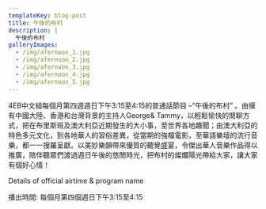 ```yaml
---
templateKey: blog-post
title: 午後的布村
description: |
  午後的布村
galleryImages:
  - /img/afernoon_1.jpg
  - /img/afernoon_2.jpg
  - /img/afernoon_3.jpg
  - /img/afernoon_4.jpg
  - /img/afernoon_5.jpg
---
```

4EB中文組每個月第四週週日下午3:15至4:15的普通話節目 –“午後的布村” 。由擁有中國大陸、香港和台灣背景的主持人George& Tammy，以輕鬆愉快的閒聊方式，把在布里斯班及澳大利亞近期發生的大小事，至世界各地趣聞；由澳大利亞的特色多元文化，到各地華人的習俗差異，從當期的強檔電影，至華語樂壇的流行音樂，都一一搜羅呈獻。以美妙樂韻帶來優質的聽覺盛宴，令傑出華人音樂作品得以推廣，陪伴聽眾們渡過週日午後的悠閒時光，把布村的燦爛陽光帶給大家，讓大家有個好心情！

 

Details of official airtime & program name

播出時間: 每個月第四個週日下午3:15至4:15